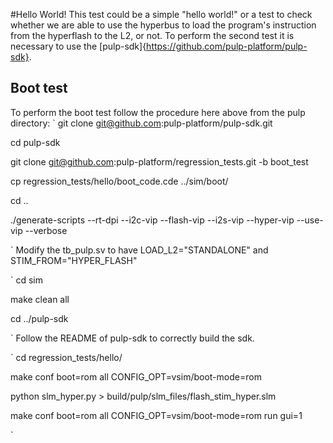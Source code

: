 #Hello World!
This test could be a simple "hello world!" or a test to check whether we are able to use the hyperbus to load the program's instruction from the hyperflash to the L2, or not. To perform the second test it is necessary to use the [pulp-sdk]{https://github.com/pulp-platform/pulp-sdk}. 
## Boot test
To perform the boot test follow the procedure here above from the pulp directory:
`
git clone git@github.com:pulp-platform/pulp-sdk.git

cd pulp-sdk

git clone git@github.com:pulp-platform/regression_tests.git -b boot_test

cp regression_tests/hello/boot_code.cde ../sim/boot/

cd ..

./generate-scripts --rt-dpi --i2c-vip --flash-vip --i2s-vip --hyper-vip  --use-vip --verbose

`
Modify the tb_pulp.sv to have LOAD_L2="STANDALONE" and STIM_FROM="HYPER_FLASH"

` 
cd sim

make clean all

cd ../pulp-sdk

` 
Follow the README of pulp-sdk to correctly build the sdk.

`
cd regression_tests/hello/

make conf boot=rom all CONFIG_OPT=vsim/boot-mode=rom

python slm_hyper.py > build/pulp/slm_files/flash_stim_hyper.slm

make conf boot=rom all CONFIG_OPT=vsim/boot-mode=rom run gui=1

`



